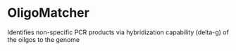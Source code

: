 # OligoMatcher
Identifies non-specific PCR products via hybridization capability (delta-g) of the oilgos to the genome
